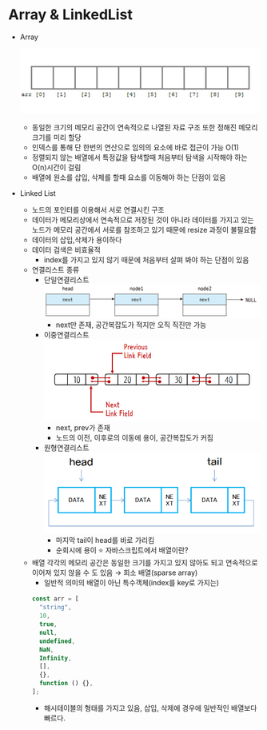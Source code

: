 # Array & LinkedList

- Array

  ![image](image/../image.png)

  - 동일한 크기의 메모리 공간이 연속적으로 나열된 자료 구조 또한 정해진 메모리크기를 미리 할당
  - 인덱스를 통해 단 한번의 연산으로 임의의 요소에 바로 접근이 가능 O(1)
  - 정렬되지 않는 배열에서 특정값을 탐색할때 처음부터 탐색을 시작해야 하는 O(n)시간이 걸림
  - 배열에 원소를 삽입, 삭제를 할때 요소를 이동해야 하는 단점이 있음

- Linked List
  - 노드의 포인터를 이용해서 서로 연결시킨 구조
  - 데이터가 메모리상에서 연속적으로 저장된 것이 아니라 데이터를 가지고 있는 노드가 메모리 공간에서 서로를 참조하고 있기 때문에 resize 과정이 불필요함
  - 데이터의 삽입,삭제가 용이하다
  - 데이터 검색은 비효율적
    - index를 가지고 있지 않기 때문에 처음부터 살펴 봐야 하는 단점이 있음
  - 연결리스트 종류
    - 단일연결리스트
      ![image](image/../image1.png)
      - next만 존재, 공간복잡도가 적지만 오직 직진만 가능
    - 이중연결리스트
      ![image](image/../image2.png)
      - next, prev가 존재
      - 노드의 이전, 이후로의 이동에 용이, 공간복잡도가 커짐
    - 원형연결리스트
      ![image](image/../image3.png)
      - 마지막 tail이 head를 바로 가리킴
      - 순회시에 용이
  ⭐️ 자바스크립트에서 배열이란?
  - 배열 각각의 메모리 공간은 동일한 크기를 가지고 있지 않아도 되고 연속적으로 이어져 있지 않을 수 도 있음 → 희소 배열(sparse array)
    - 일반적 의미의 배열이 아닌 특수객체(index를 key로 가지는)
    ```jsx
    const arr = [
      "string",
      10,
      true,
      null,
      undefined,
      NaN,
      Infinity,
      [],
      {},
      function () {},
    ];
    ```
    - 해시테이블의 형태를 가지고 있음, 삽입, 삭제에 경우에 일반적인 배열보다 빠르다.
